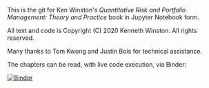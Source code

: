This is the git for Ken Winston's _Quantitative Risk and Portfolio Management: Theory and Practice_ book in Jupyter Notebook form.

All text and code is Copyright (C) 2020 Kenneth Winston. All rights reserved.

Many thanks to Tom Kwong and Justin Bois for technical assistance.

The chapters can be read, with live code execution, via Binder:

[![Binder](https://mybinder.org/badge_logo.svg)](https://mybinder.org/v2/gh/kjwinston52/Jupyter-Notebooks/master)
